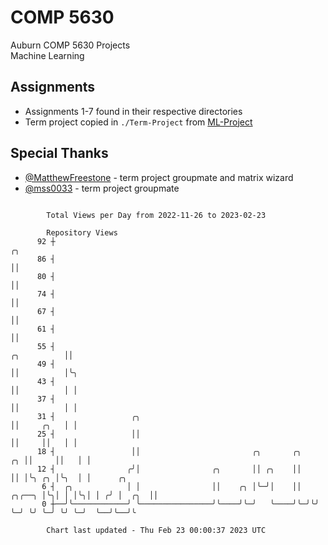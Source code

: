 # COMP 5630
Auburn COMP 5630 Projects  
Machine Learning

## Assignments
- Assignments 1-7 found in their respective directories
- Term project copied in `./Term-Project` from [ML-Project](https://github.com/wumphlett/ML-Project)

## Special Thanks
- [@MatthewFreestone](https://github.com/MatthewFreestone) - term project groupmate and matrix wizard
- [@mss0033](https://github.com/mss0033) - term project groupmate

```

        Total Views per Day from 2022-11-26 to 2023-02-23

        Repository Views
      92 ┼                                                                              ╭╮
      86 ┤                                                                              ││
      80 ┤                                                                              ││
      74 ┤                                                                              ││
      67 ┤                                                                              ││
      61 ┤                                                                              ││
      55 ┤                                                                  ╭╮          ││
      49 ┤                                                                  ││          │╰╮
      43 ┤                                                                  ││          │ │
      37 ┤                                                                  ││          │ │
      31 ┤                 ╭╮                                               ││     ╭╮   │ │
      25 ┤                 ││                                               ││     ││   │ │
      18 ┤                 ││                         ╭╮       ╭╮        ╭╮ ││     ││   │ │
      12 ┤                ╭╯│                ╭╮       ││ ╭╮    ││        ││ │╰╮ ╭╮ │╰╮  │ │      ╭╮
       6 ┤  ╭╮            │ │                ││    ╭╮ │╰─╯│    ││ ╭╮╭──╮ │╰╮│ │ │╰╮│ │ ╭╯ │  ╭╮  ││
       0 ┼──╯╰────────────╯ ╰────────────────╯╰────╯╰─╯   ╰────╯╰─╯╰╯  ╰─╯ ╰╯ ╰─╯ ╰╯ ╰─╯  ╰──╯╰──╯╰

        Chart last updated - Thu Feb 23 00:00:37 2023 UTC
        
```
